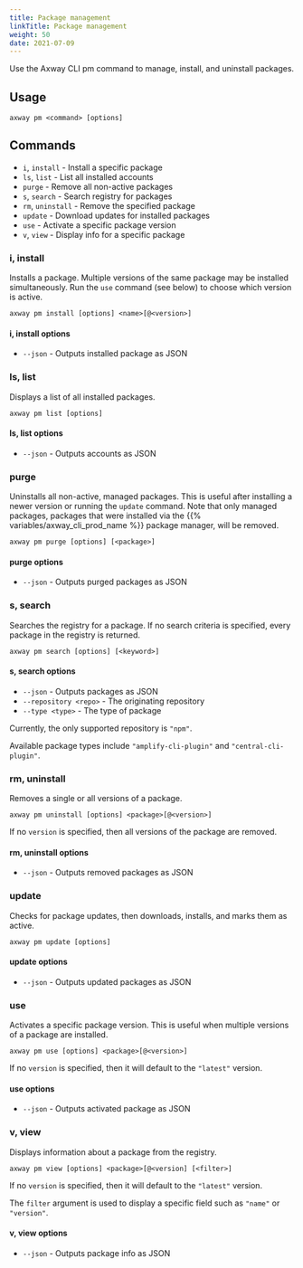 ```yaml
---
title: Package management
linkTitle: Package management
weight: 50
date: 2021-07-09
---
```


Use the Axway CLI pm command to manage, install, and uninstall packages.

## Usage

```
axway pm <command> [options]
```

## Commands

* `i`, `install` - Install a specific package
* `ls`, `list` - List all installed accounts
* `purge` - Remove all non-active packages
* `s`, `search` - Search registry for packages
* `rm`, `uninstall` - Remove the specified package
* `update` - Download updates for installed packages
* `use` - Activate a specific package version
* `v`, `view` - Display info for a specific package

### i, install

Installs a package. Multiple versions of the same package may be installed simultaneously. Run the `use` command (see below) to choose which version is active.

```
axway pm install [options] <name>[@<version>]
```

#### i, install options

* `--json` - Outputs installed package as JSON

### ls, list

Displays a list of all installed packages.

```
axway pm list [options]
```

#### ls, list options

* `--json` - Outputs accounts as JSON

### purge

Uninstalls all non-active, managed packages. This is useful after installing a newer version or running the `update` command. Note that only managed packages, packages that were installed via the {{% variables/axway_cli_prod_name %}} package manager, will be removed.

```
axway pm purge [options] [<package>]
```

#### purge options

* `--json` - Outputs purged packages as JSON

### s, search

Searches the registry for a package. If no search criteria is specified, every package in the registry is returned.

```
axway pm search [options] [<keyword>]
```

#### s, search options

* `--json` - Outputs packages as JSON
* `--repository <repo>` - The originating repository
* `--type <type>` - The type of package

Currently, the only supported repository is `"npm"`.

Available package types include `"amplify-cli-plugin"` and `"central-cli-plugin"`.

### rm, uninstall

Removes a single or all versions of a package.

```
axway pm uninstall [options] <package>[@<version>]
```

If no `version` is specified, then all versions of the package are removed.

#### rm, uninstall options

* `--json` - Outputs removed packages as JSON

### update

Checks for package updates, then downloads, installs, and marks them as active.

```
axway pm update [options]
```

#### update options

* `--json` - Outputs updated packages as JSON

### use

Activates a specific package version. This is useful when multiple versions of a package are installed.

```
axway pm use [options] <package>[@<version>]
```

If no `version` is specified, then it will default to the `"latest"` version.

#### use options

* `--json` - Outputs activated package as JSON

### v, view

Displays information about a package from the registry.

```
axway pm view [options] <package>[@<version] [<filter>]
```

If no `version` is specified, then it will default to the `"latest"` version.

The `filter` argument is used to display a specific field such as `"name"` or `"version"`.

#### v, view options

* `--json` - Outputs package info as JSON
